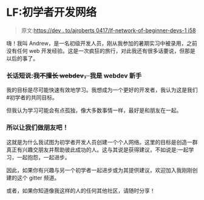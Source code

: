 # LF:初学者开发网络

> 原文:[https://dev . to/ajroberts 0417/lf-network-of-beginner-devs-1 i58](https://dev.to/ajroberts0417/lf-network-of-beginner-devs-1i58)

嗨！我叫 Andrew，是一名初级开发人员，刚从我参加的暑期实习中被录用，之前没有任何 web 开发经验。这是一次疯狂的旅行，对此我还有很多话要说，但那是以后的事了。

### 长话短说:~~我不擅长 webdev，~~我是 webdev 新手

我的目标是尽可能快速有效地学习。我想成为一个更好的开发者，我认为这是我们#初学者的共同目标。

但我认为学习可能会有点孤独，像大多数事情一样，最好是和朋友在一起。

### 所以让我们做朋友吧！

这就是为什么我试图为初学者开发人员创建一个个人网络。这里的目标是创造一群真正有兴趣交朋友并帮助彼此成功的人。这与其说是获得建议，不如说是:一起学习，一起抱怨，一起进步。

因此，如果你有兴趣与另一个初学者一起进步或为其提供建议，欢迎加入我刚刚创建的这个 gitter 频道。

或者，如果你知道像我这样的人的任何其他社区，请随时分享！
